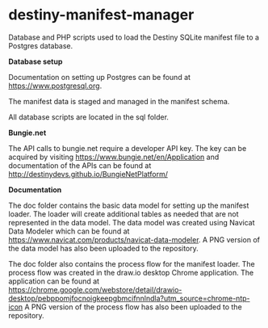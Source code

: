 # destiny-manifest-manager
Database and PHP scripts used to load the Destiny SQLite manifest file to a Postgres database.

**Database setup**

Documentation on setting up Postgres can be found at https://www.postgresql.org.

The manifest data is staged and managed in the manifest schema.

All database scripts are located in the sql folder.

**Bungie.net**

The API calls to bungie.net require a developer API key. The key can be acquired by visiting https://www.bungie.net/en/Application and documentation of the APIs can be found at http://destinydevs.github.io/BungieNetPlatform/

**Documentation**

The doc folder contains the basic data model for setting up the manifest loader. The loader will create additional tables as needed that are not represented in the data model. The data model was created using Navicat Data Modeler which can be found at https://www.navicat.com/products/navicat-data-modeler. A PNG version of the data model has also been uploaded to the repository.

The doc folder also contains the process flow for the manifest loader. The process flow was created in the draw.io desktop Chrome application. The application can be found at https://chrome.google.com/webstore/detail/drawio-desktop/pebppomjfocnoigkeepgbmcifnnlndla?utm_source=chrome-ntp-icon A PNG version of the process flow has also been uploaded to the repository.
